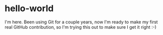 # hello-world
I'm here. Been using Git for a couple years, now I'm ready to make my first real GitHub contribution, so I'm trying this out to make sure I get it right :-)
